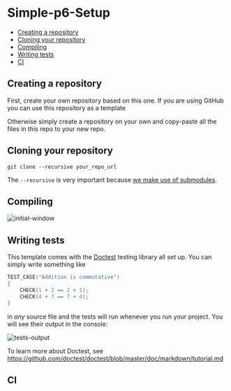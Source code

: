 # Simple-p6-Setup

- [Creating a repository](#creating-a-repository)
- [Cloning your repository](#cloning-your-repository)
- [Compiling](#compiling)
- [Writing tests](#writing-tests)
- [CI](#ci)

## Creating a repository

First, create your own repository based on this one. If you are using GitHub you can use this repository as a template

Otherwise simply create a repository on your own and copy-paste all the files in this repo to your new repo.

## Cloning your repository

```
git clone --recursive your_repo_url
```

The `--recursive` is very important because [we make use of submodules](https://julesfouchy.github.io/Learn--Clean-Code-With-Cpp/lessons/git-submodules/).

## Compiling

![initial-window](https://user-images.githubusercontent.com/45451201/217267551-9134512a-6462-4637-963e-d1e5e9519f29.png)

## Writing tests

This template comes with the [Doctest](https://github.com/doctest/doctest) testing library all set up.
You can simply write something like

```cpp
TEST_CASE("Addition is commutative")
{
    CHECK(1 + 2 == 2 + 1);
    CHECK(4 + 7 == 7 + 4);
}
```

in *any* source file and the tests will run whenever you run your project. You will see their output in the console:

![tests-output](https://user-images.githubusercontent.com/45451201/217270153-73d865d0-dc25-4176-b5eb-af2e9afb507e.png)

To learn more about Doctest, see https://github.com/doctest/doctest/blob/master/doc/markdown/tutorial.md

## CI
